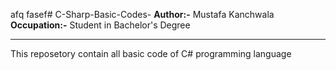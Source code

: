 afq
fasef# C-Sharp-Basic-Codes-
<b>Author:-</b> Mustafa Kanchwala <br>
<b>Occupation:-</b> Student in Bachelor's Degree <br><hr>
This reposetory contain all basic code of C# programming language 
